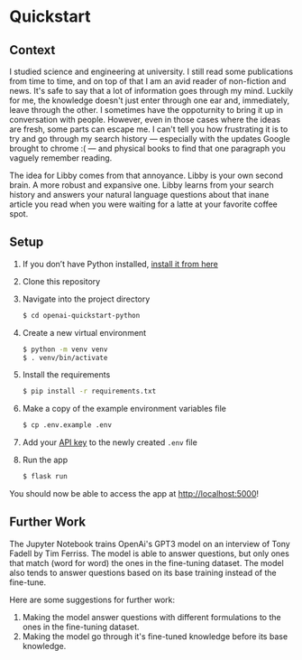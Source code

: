 # Quickstart

## Context
I studied science and engineering at university. I still read some publications from time to time, and on top of that I am an avid reader of non-fiction and news. It's safe to say that a lot of information goes through my mind. Luckily for me, the knowledge doesn't just enter through one ear and, immediately, leave through the other. I sometimes have the oppoturnity to bring it up in conversation with people. However, even in those cases where the ideas are fresh, some parts can escape me. I can't tell you how frustrating it is to try and go through my search history — especially with the updates Google brought to chrome :( — and physical books to find that one paragraph you vaguely remember reading.

The idea for Libby comes from that annoyance. Libby is your own second brain. A more robust and expansive one. Libby learns from your search history and answers your natural language questions about that inane article you read when you were waiting for a latte at your favorite coffee spot.

## Setup

1. If you don’t have Python installed, [install it from here](https://www.python.org/downloads/)

2. Clone this repository

3. Navigate into the project directory

   ```bash
   $ cd openai-quickstart-python
   ```

4. Create a new virtual environment

   ```bash
   $ python -m venv venv
   $ . venv/bin/activate
   ```

5. Install the requirements

   ```bash
   $ pip install -r requirements.txt
   ```

6. Make a copy of the example environment variables file

   ```bash
   $ cp .env.example .env
   ```

7. Add your [API key](https://beta.openai.com/account/api-keys) to the newly created `.env` file

8. Run the app

   ```bash
   $ flask run
   ```

You should now be able to access the app at [http://localhost:5000](http://localhost:5000)!

## Further Work
The Jupyter Notebook trains OpenAi's GPT3 model on an interview of Tony Fadell by Tim Ferriss. The model is able to answer questions, but only ones that match (word for word) the ones in the fine-tuning dataset. The model also tends to answer questions based on its base training instead of the fine-tune.

Here are some suggestions for further work:
1. Making the model answer questions with different formulations to the ones in the fine-tuning dataset.
2. Making the model go through it's fine-tuned knowledge before its base knowledge.
